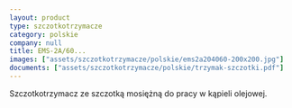 ```yaml
---
layout: product
type: szczotkotrzymacze
category: polskie
company: null
title: EMS-2A/60...
images: ["assets/szczotkotrzymacze/polskie/ems2a204060-200x200.jpg"]
documents: ["assets/szczotkotrzymacze/polskie/trzymak-szczotki.pdf"]
---
```

Szczotkotrzymacz ze szczotką mosiężną do pracy w kąpieli olejowej.